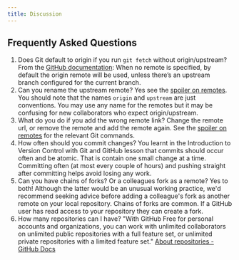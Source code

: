 ```yaml
---
title: Discussion
---
```


## Frequently Asked Questions

1. Does Git default to origin if you run `git fetch` without origin/upstream?
    From the [GitHub documentation](https://git-scm.com/docs/git-fetch):
    When no remote is specified, by default the origin remote will be used, unless there’s an upstream branch configured for the current branch.
2. Can you rename the upstream remote?
    Yes see the [spoiler on remotes](../episodes/03-feature-branch.md#some-more-about-remotes).
    You should note that the names `origin` and `upstream` are just conventions.
    You may use any name for the remotes but it may be confusing
    for new collaborators who expect origin/upstream.
3. What do you do if you add the wrong remote link?
    Change the remote url, or remove the remote and add the remote again.
    See the [spoiler on remotes](../episodes/03-feature-branch.md#some-more-about-remotes) for the relevant Git commands.
4. How often should you commit changes?
    You learnt in the Introduction to Version Control with Git and GitHub
    lesson that commits should occur often and be atomic.
    That is contain one small change at a time.
    Committing often (at most every couple of hours) and pushing straight after
    committing helps avoid losing any work.
5. Can you have chains of forks? Or a colleagues fork as a remote?
    Yes to both! Although the latter would be an unusual working practice,
    we'd recommend seeking advice before adding a colleague's fork
    as another remote on your local repository.
    Chains of forks are common. If a GitHub user has read access to your
    repository they can create a fork.
6. How many repositories can I have?
    "With GitHub Free for personal accounts and organizations, you can work with unlimited collaborators on unlimited public repositories with a full feature set, or unlimited private repositories with a limited feature set."
    [About repositories - GitHub Docs](https://docs.github.com/en/repositories/creating-and-managing-repositories/about-repositories)
